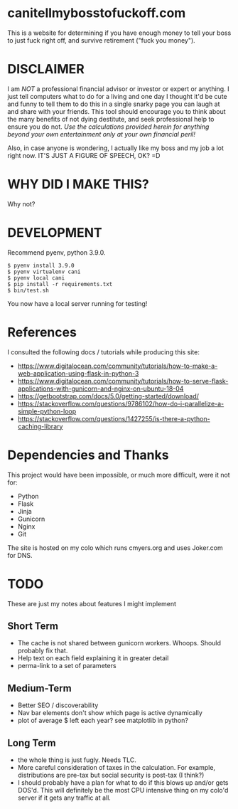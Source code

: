 # canitellmybosstofuckoff.com

This is a website for determining if you have enough money to tell your boss to
just fuck right off, and survive retirement ("fuck you money").

# DISCLAIMER

I am *NOT* a professional financial advisor or investor or expert or anything.
I just tell computers what to do for a living and one day I thought it'd be
cute and funny to tell them to do this in a single snarky page you can laugh at
and share with your friends.  This tool should encourage you to think about the
many benefits of not dying destitute, and seek professional help to ensure you
do not.  _*Use the calculations provided herein for anything beyond your own
entertainment only at your own financial peril!*_

Also, in case anyone is wondering, I actually like my boss and my job a lot
right now.  IT'S JUST A FIGURE OF SPEECH, OK? =D

# WHY DID I MAKE THIS?

Why not?

# DEVELOPMENT

Recommend pyenv, python 3.9.0.

    $ pyenv install 3.9.0
    $ pyenv virtualenv cani
    $ pyenv local cani
    $ pip install -r requirements.txt
    $ bin/test.sh

You now have a local server running for testing!

# References

I consulted the following docs / tutorials while producing this site:

* https://www.digitalocean.com/community/tutorials/how-to-make-a-web-application-using-flask-in-python-3
* https://www.digitalocean.com/community/tutorials/how-to-serve-flask-applications-with-gunicorn-and-nginx-on-ubuntu-18-04
* https://getbootstrap.com/docs/5.0/getting-started/download/
* https://stackoverflow.com/questions/9786102/how-do-i-parallelize-a-simple-python-loop
* https://stackoverflow.com/questions/1427255/is-there-a-python-caching-library

# Dependencies and Thanks

This project would have been impossible, or much more difficult, were it not for:
* Python
* Flask
* Jinja
* Gunicorn
* Nginx
* Git

The site is hosted on my colo which runs cmyers.org and uses Joker.com for DNS.

# TODO

These are just my notes about features I might implement

## Short Term
* The cache is not shared between gunicorn workers.  Whoops.  Should probably fix that.
* Help text on each field explaining it in greater detail
* perma-link to a set of parameters

## Medium-Term
* Better SEO / discoverability
* Nav bar elements don't show which page is active dynamically
* plot of average $ left each year?  see matplotlib in python?

## Long Term
* the whole thing is just fugly.  Needs TLC.
* More careful consideration of taxes in the calculation.  For example,
  distributions are pre-tax but social security is post-tax (I think?)
* I should probably have a plan for what to do if this blows up and/or gets
  DOS'd.  This will definitely be the most CPU intensive thing on my colo'd
  server if it gets any traffic at all.
